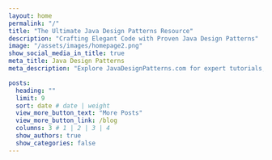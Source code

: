 ```yaml
---
layout: home
permalink: "/"
title: "The Ultimate Java Design Patterns Resource"
description: "Crafting Elegant Code with Proven Java Design Patterns"
image: "/assets/images/homepage2.png"
show_social_media_in_title: true
meta_title: Java Design Patterns
meta_description: "Explore JavaDesignPatterns.com for expert tutorials, in-depth guides, and practical examples on to implement Design Patterns In Java. Elevate your coding with our comprehensive resources tailored for beginner to advanced Java developers. Master the art of software design today"

posts:
  heading: ""
  limit: 9
  sort: date # date | weight
  view_more_button_text: "More Posts"
  view_more_button_link: /blog
  columns: 3 # 1 | 2 | 3 | 4
  show_authors: true
  show_categories: false
---
```

